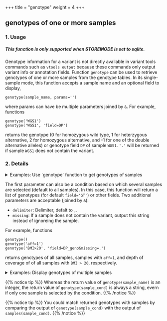 +++
title = "genotype"
weight = 4
+++


## genotypes of one or more samples 



### 1. Usage

##### This function is only supported when STOREMODE is set to sqlite. 

Genotype information for a variant is not directly available in variant tools commands such as `vtools output` because these commands only output variant info or annotation fields. Function `genotype` can be used to retrieve genotypes of one or more samples from the genotype tables. In its single-sample mode, this function accepts a sample name and an optional field to display, 



    genotype(sample_name, params='')
    

where params can have be multiple parameters joined by `&`. For example, functions 



    genotype('WGS1')
    genotype('WGS1', 'field=DP')
    

returns the genotype (0 for homozygous wild type, 1 for heterzygous alternative, 2 for homozygous alternative, and -1 for one of the double alternative alleles) or genotype field `DP` of sample `WGS1`. `'.'` will be returned if sample `WGS1` does not contain the variant. 



### 2. Details

<details><summary> Examples: Use `genotype` function to get genotypes of samples</summary> 

Let us get a simple project and name the samples properly 

    % vtools admin --load_snapshot vt_simple
    % vtools admin --rename_samples "filename='V2.vcf'" SAMP2
    % vtools admin --rename_samples "filename='V3.vcf'" SAMP3
    % vtools show samples
    
    sample_name	filename
    SAMP1      	V1.vcf
    SAMP2      	V2.vcf
    SAMP3      	V3.vcf
    

There are about 1000 genotypes in three samples: 



    % vtools show genotypes 

    sample_name	filename	num_genotypes	sample_genotype_fields
    SAMP1      	V1.vcf  	989          	GT
    SAMP2      	V2.vcf  	990          	GT
    SAMP3      	V3.vcf  	988          	GT
    

Now, in addition to the variant inforation, we would like to see the genotype of variants in sample `SAMP1` 



    % vtools output variant chr pos ref alt "genotype('SAMP1')" -l 10

    1	4540 	G	A	1
    1	5683 	G	T	1
    1	5966 	T	G	1
    1	6241 	T	C	1
    1	9992 	C	T	1
    1	9993 	G	A	1
    1	10007	G	A	1
    1	10098	G	A	2
    1	14775	G	A	2
    1	16862	A	G	2
    

The `genotype` can also be used to select variants. For example, the following command select variants when their genotypes in `SAMP1` is heterzygous. When we output genotypes of these variants in two samples, some of them are not available in `SAMP2` and are displayed as missing (`.`). 



    % vtools select variant "genotype('SAMP1')=1" --output chr pos ref alt \
        "genotype('SAMP1')" "genotype('SAMP2')" -l 10
    
    1	4540 	G	A	1	.
    1	5683 	G	T	1	.
    1	5966 	T	G	1	1
    1	6241 	T	C	1	.
    1	9992 	C	T	1	.
    1	9993 	G	A	1	.
    1	10007	G	A	1	1
    1	20723	G	C	1	1
    1	29539	C	T	1	.
    1	39161	T	C	1	.
    

In addition to genotype, you can use the `genotype()` funciton to display other genotype info fields (c.f. `vtools show genotypes`, for example, for a project with genotype info field `DP_geno`, we can specify name of the genotype info field as a second parameter: 


    % vtools init genotype -f
    % vtools import CEU.vcf.gz --geno_info DP_geno --build hg18
    % vtools output variant chr pos ref alt "genotype('NA12874')" "genotype('NA12874', 'field=DP_geno')" -l 10
    
    1	533  	G	C	1	9
    1	41342	T	A	0	3
    1	41791	G	A	0	2
    1	44449	T	C	0	0
    1	44539	C	T	0	0
    1	44571	G	C	0	0
    1	45162	C	T	0	1
    1	52066	T	C	1	3
    1	53534	G	A	0	0
    1	75891	T	C	0	0
    

</details>

The first parameter can also be a condition based on which several samples are selected (default to all samples). In this case, this function will return a list of genotypes (for default `field='GT'`) or other fields. Two additional parameters are acceptable (joined by `&`): 



*   `delimiter`: Delimiter, defalt to `,`. 
*   `missing`: If a sample does not contain the variant, output this string instead of ignoreing the sample. 

For example, functions 



    genotype()
    genotype('aff=1')
    genotype('BMI>20', 'field=DP_geno&missing=.')
    

returns genotypes of all samples, samples with `aff=1`, and depth of coverage of of all samples with `BMI > 20`, respectively. 

<details><summary> Examples: Display genotypes of multiple samples</summary> It is straightforward to list genotypes of all samples that contain the variant: 



    % vtools init genotype -f
    % vtools admin --load_snapshot vt_simple
    % vtools import CEU.vcf.gz --geno_info DP_geno --build hg18
    % vtools remove genotypes 'GT=0'
    % vtools output variant chr pos ref alt "genotype()"  -l 10
    
    1	533  	G	C	1,1,1,1,1,1
    1	41342	T	A	1,1,1,1,1,1,1,1,1,1,1,2,1,1,1,1,2,1,1,1,1,1,2,1,1,1
    1	41791	G	A	1,1,1,1,1
    1	44449	T	C	1,1
    1	44539	C	T	1,1
    1	44571	G	C	1,1,1,1,1,1,1
    1	45162	C	T	1,2,1,1,1,1,2,1,1,1,1,2,1,1,1,2
    1	52066	T	C	1,1,1,1,1,2,1,1,1,1,1,1,1,1,1,1,1
    1	53534	G	A	1,1,1,1,1,1,1,1,1,1,1,1,1,1,1,1,1,1
    1	75891	T	C	2,1,2,1,1,1,2,1
    

If you would like to limit the samples, you can pass a condition (c.f. `vtools show samples`) 



    % vtools phenotype --from_file phenotype.txt
    % vtools output variant chr pos ref alt "genotype('BMI>24')"  -l 10
    
    1	533  	G	C	.
    1	41342	T	A	1,1
    1	41791	G	A	1
    1	44449	T	C	.
    1	44539	C	T	.
    1	44571	G	C	1,1,1
    1	45162	C	T	1
    1	52066	T	C	1,1
    1	53534	G	A	1
    1	75891	T	C	2
    

If you need to know which samples have these genotypes, you can use function `samples()` with the same condition. 

    % vtools output variant chr pos ref alt "samples('BMI>24')"  -l 10

    1	533  	G	C	.
    1	41342	T	A	NA11918,NA12814
    1	41791	G	A	NA11918
    1	44449	T	C	.
    1	44539	C	T	.
    1	44571	G	C	NA12003,NA12287,NA12751
    1	45162	C	T	NA12814
    1	52066	T	C	NA12003,NA12751
    1	53534	G	A	NA12287
    1	75891	T	C	NA12814
    

Using strings inside the condition is bit tricky because you need to use backslash to pass condition `sex='F'` to the `genotype` function in the following example: 



    % vtools output variant chr pos ref alt "genotype('sex=\'F\'')"  -l 10  

    1	533  	G	C	1,1,1,1
    1	41342	T	A	1,1,1,1,1,1,1,1,2,1,1,1,1,1
    1	41791	G	A	1,1,1
    1	44449	T	C	1,1
    1	44539	C	T	1,1
    1	44571	G	C	1,1,1,1,1
    1	45162	C	T	1,2,1,1,2,1,1,1,1,1
    1	52066	T	C	1,1,1,1,1,1,1,1,1
    1	53534	G	A	1,1,1,1,1,1,1,1,1,1,1,1,1,1
    1	75891	T	C	2,1,2,1,2
    

Finally, if you would like to view values of other genotype info fields (c.f. `vtools show genotypes`), or using alternative delimiters, you can 



    % vtools output variant chr pos ref alt "genotype('BMI>23', 'field=DP_geno&d=\t&missing=.')"  -l 10   

    1	533  	G	C	.	.	.	.	.	.	.	.	.	.
    1	41342	T	A	.	1	4	3	.	.	.	.	0	9
    1	41791	G	A	.	2	.	.	.	.	.	.	.	.
    1	44449	T	C	.	.	.	.	.	.	.	.	.	.
    1	44539	C	T	.	.	.	.	.	.	.	.	.	.
    1	44571	G	C	.	.	.	.	1	1	4	1	.	.
    1	45162	C	T	4	.	.	.	.	.	.	.	.	7
    1	52066	T	C	.	.	3	.	1	.	.	1	.	.
    1	53534	G	A	5	.	.	.	.	.	5	.	.	.
    1	75891	T	C	.	.	.	.	.	.	.	.	.	6
    

</details>


{{% notice tip %}}
Whereas the return value of `genotype(sample_name)` is an integer, the return value of `genotype(sample_cond)` is always a string, evern if only one sample is selected by the condition. 
{{% /notice %}}

{{% notice tip %}}
You could match returned genotypes with samples by comparing the output of `genotype(sample_cond)` with the output of `samples(sample_cond)`.
{{% /notice %}}
